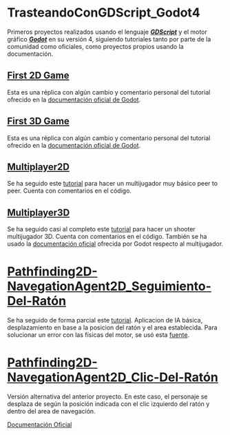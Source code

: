 # TrasteandoConGDScript_Godot4

Primeros proyectos realizados usando el lenguaje [***GDScript***](https://gdscript.com) y el motor gráfico [***Godot***](https://godotengine.org) en su versión 4, siguiendo tutoriales tanto por parte de la comunidad como oficiales, como proyectos propios usando la documentación.

## [First 2D Game](First2DGame)

Esta es una réplica con algún cambio y comentario personal del tutorial ofrecido en la [documentación oficial de Godot](https://docs.godotengine.org/es/4.x/getting_started/first_2d_game/index.html).

## [First 3D Game](First3DGame)

Esta es una réplica con algún cambio y comentario personal del tutorial ofrecido en la [documentación oficial de Godot](https://docs.godotengine.org/en/stable/getting_started/first_3d_game/index.html).

## [Multiplayer2D](Multiplayer2D)

Se ha seguido este [tutorial](https://youtu.be/K62jDMLPToA?si=a9SC81j-mfTXXBAm) para hacer un multijugador muy básico peer to peer. Cuenta con comentarios en el código.

## [Multiplayer3D](Multiplayer3D)

Se ha seguido casi al completo este [tutorial](https://www.youtube.com/watch?v=n8D3vEx7NAE) para hacer un shooter multijugador 3D. Cuenta con comentarios en el código.
También se ha usado la [documentación oficial](https://docs.godotengine.org/en/stable/tutorials/networking/high_level_multiplayer.html) ofrecida por Godot respecto al multijugador.

# [Pathfinding2D-NavegationAgent2D_Seguimiento-Del-Ratón](Navegation2D_V1)

Se ha seguido de forma parcial este [tutorial](https://youtu.be/AGHtw8__oqw?si=4EA_SBG-y5Dj2EEX). Aplicacion de IA básica, desplazamiento en base a la posicion del ratón y el area establecida.
Para solucionar un error con las físicas del motor, se usó esta [fuente](https://www.reddit.com/r/godot/comments/17j32vs/comment/k6yzsmt/?utm_source=share&utm_medium=web3x&utm_name=web3xcss&utm_term=1&utm_content=share_button).

# [Pathfinding2D-NavegationAgent2D_Clic-Del-Ratón](Navegation2D_V-Alt)

Versión alternativa del anterior proyecto. 
En este caso, el personaje se desplaza de según la posición indicada con el clic izquierdo del ratón y dentro del area de navegación.

[Documentación Oficial](https://docs.godotengine.org/en/stable/tutorials/navigation/navigation_using_navigationagents.html)


